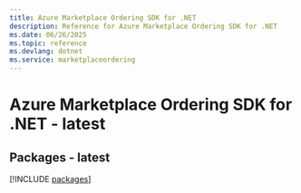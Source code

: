 ```yaml
---
title: Azure Marketplace Ordering SDK for .NET
description: Reference for Azure Marketplace Ordering SDK for .NET
ms.date: 06/26/2025
ms.topic: reference
ms.devlang: dotnet
ms.service: marketplaceordering
---
```

# Azure Marketplace Ordering SDK for .NET - latest
## Packages - latest
[!INCLUDE [packages](marketplace-ordering-index.md)]